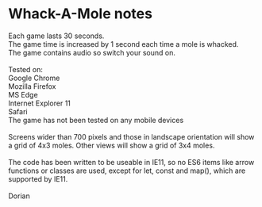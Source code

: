 # Whack-A-Mole notes

Each game lasts 30 seconds.<br>
The game time is increased by 1 second each time a mole is whacked.<br>
The game contains audio so switch your sound on.<br>
<br>
Tested on:<br>
Google Chrome<br>
Mozilla Firefox<br>
MS Edge<br>
Internet Explorer 11<br>
Safari<br>
The game has not been tested on any mobile devices<br>
<br>
Screens wider than 700 pixels and those in landscape orientation will show a grid of 4x3 moles. Other views will show a grid of 3x4 moles.<br>
<br>
The code has been written to be useable in IE11, so no ES6 items like arrow functions or classes are used, except for let, const and map(), which are supported by IE11.<br>
<br>
Dorian
